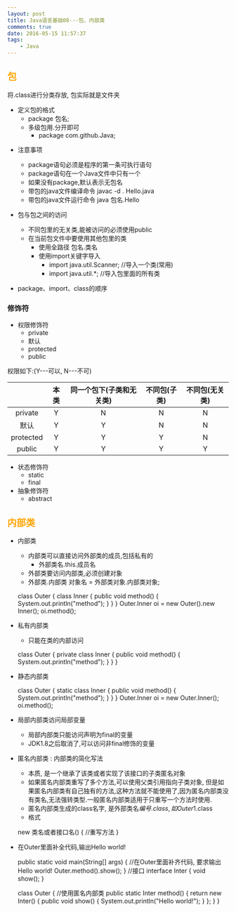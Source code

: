 ```yaml
---
layout: post
title: Java语言基础08---包、内部类
comments: true
date: 2016-05-15 11:57:37
tags:
	- Java
---
```


## <font color=orange>包</font>
将.class进行分类存放, 包实际就是文件夹

* 定义包的格式
	* package 包名;
	* 多级包用.分开即可
		* package com.github.Java;

<!--more-->
* 注意事项
	* package语句必须是程序的第一条可执行语句
	* package语句在一个Java文件中只有一个
	* 如果没有package,默认表示无包名
	* 带包的java文件编译命令 javac -d . Hello.java
	* 带包的java文件运行命令 java 包名.Hello
* 包与包之间的访问
	* 不同包里的无关类,能被访问的必须使用public
	* 在当前包文件中要使用其他包里的类
		* 使用全路径   包名.类名
		* 使用import关键字导入
			* import java.util.Scanner; //导入一个类(常用)
			* import java.util.*; //导入包里面的所有类

* package、import、class的顺序

### 修饰符 
* 权限修饰符
	* private
	* 默认
	* protected
	* public

权限如下:(Y---可以, N---不可)


||本类|同一个包下(子类和无关类)|不同包(子类)|不同包(无关类)|
|:---:|:---:|:---:|:---:|:---:|
|private|Y|N|N|N|
|默认|Y|Y|N|N|
|protected|Y|Y|Y|N|
|public|Y|Y|Y|Y|

* 状态修饰符
	* static 
	* final
* 抽象修饰符
	* abstract

## <font color=orange>内部类</font>
* 内部类

	* 内部类可以直接访问外部类的成员,包括私有的
		* 外部类名.this.成员名
	* 外部类要访问内部类,必须创建对象
	* 外部类.内部类 对象名 = 外部类对象.内部类对象;


	class Outer {
		class Inner {
			public void method() {
				System.out.println("method");
			}
		}
	}
	Outer.Inner oi = new Outer().new Inner();
	oi.method();

* 私有内部类
	* 只能在类的内部访问


	class Outer {
		private class Inner {
			public void method() {
				System.out.println("method");
			}
		}
	}

* 静态内部类


	class Outer {
		static class Inner {
			public void method() {
				System.out.println("method");
			}
		}
	}
	Outer.Inner oi = new Outer.Inner();
	oi.method();
	
* 局部内部类访问局部变量
	* 局部内部类只能访问声明为final的变量
	* JDK1.8之后取消了,可以访问非final修饰的变量
* 匿名内部类 : 内部类的简化写法
	* 本质, 是一个继承了该类或者实现了该接口的子类匿名对象
	* 如果匿名内部类重写了多个方法,可以使用父类引用指向子类对象, 但是如果匿名内部类有自己独有的方法,这种方法就不能使用了,因为匿名内部类没有类名,无法强转类型.一般匿名内部类适用于只重写一个方法时使用.
	* 匿名内部类生成的class名字, 是外部类名$编号.class, 如Outer$1.class
	* 格式


	new 类名或者接口名() {
		//重写方法
	}

* 在Outer里面补全代码,输出Hello world!


	public static void main(String[] args) {
		//在Outer里面补齐代码, 要求输出Hello world!
		Outer.method().show();
	}
	//接口
	interface Inter {
		void show();
	}

	class Outer {
		//使用匿名内部类
		public static Inter method() {
			return new Inter() {
				public void show() {
					System.out.println("Hello world!");
				}
			};
		}
	}
